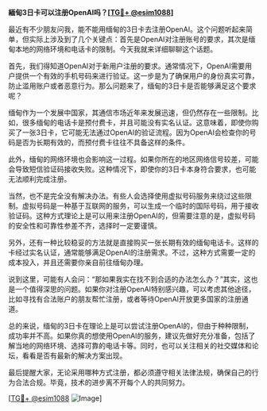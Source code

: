 **緬甸3日卡可以注册OpenAI吗？[[TG💪+ @esim1088](https://t.me/s/esim1088)]**

最近有不少朋友问我，能不能用缅甸的3日卡去注册OpenAI。这个问题听起来简单，但实际上涉及到了几个关键点：首先是OpenAI对注册账号的要求，其次是缅甸本地的网络环境和电话卡的限制。今天我就来详细聊聊这个话题。

首先，我们得知道OpenAI对于新用户注册的要求。通常情况下，OpenAI需要用户提供一个有效的手机号码来进行验证。这一步是为了确保用户的身份真实可靠，防止滥用账户或者恶意行为。那么问题来了，缅甸的3日卡是否能够满足这个要求呢？

缅甸作为一个发展中国家，其通信市场近年来发展迅速，但仍然存在一些限制。比如，很多缅甸的电话卡是预付费卡，并且可能没有实名认证。这意味着，即使你购买了一张3日卡，它可能无法通过OpenAI的验证流程。因为OpenAI会检查你的号码是否为长期有效的，而预付费卡往往不具备这样的条件。

此外，缅甸的网络环境也会影响这一过程。如果你所在的地区网络信号较差，可能会导致短信验证码接收失败。这种情况下，即使你的3日卡本身符合要求，也可能无法顺利完成注册。

当然，也不是完全没有解决办法。有些人会选择使用虚拟号码服务来绕过这些限制。虚拟号码是一种基于互联网的服务，可以生成一个临时的国际号码，用于接收验证码。这种方式理论上是可以用来注册OpenAI的，但需要注意的是，虚拟号码的安全性和可靠性参差不齐，选择时一定要谨慎。

另外，还有一种比较稳妥的方法就是直接购买一张长期有效的缅甸电话卡。这样的卡经过实名认证，通常能够满足OpenAI的注册需求。不过，这种方式需要一定的成本投入，并且还需要你亲自前往缅甸办理。

说到这里，可能有人会问：“那如果我实在找不到合适的办法怎么办？”其实，这也是一个值得深思的问题。如果你对注册OpenAI特别感兴趣，可以考虑其他途径，比如寻找有合法账户的朋友帮忙注册，或者等待OpenAI开放更多国家的注册通道。

总的来说，缅甸的3日卡在理论上是可以尝试注册OpenAI的，但由于种种限制，成功率并不高。如果你真的想使用OpenAI的服务，建议先做好充分准备，包括了解当地的网络环境、选择可靠的电话卡等。同时，也可以关注相关的社交媒体和论坛，看看是否有最新的解决方案出现。

最后提醒大家，无论采用哪种方式注册，都必须遵守相关法律法规，确保自己的行为合法合规。毕竟，技术的进步离不开每个人的共同努力。

[[TG💪+ @esim1088](https://t.me/s/esim1088) ![Image](https://i.postimg.cc/4NQfJmqS/Snipaste-2025-05-13-00-14-12.png)]